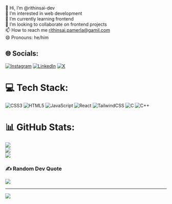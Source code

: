 👋 Hi, I’m @rithinsai-dev<br>👀 I’m interested in web development<br>🌱 I’m currently learning frontend<br>💞️ I’m looking to collaborate on frontend projects<br>📫 How to reach me rithinsai.pamerla@gamil.com<br>😄 Pronouns: he/him


## 🌐 Socials:
[![Instagram](https://img.shields.io/badge/Instagram-%23E4405F.svg?logo=Instagram&logoColor=white)](https://instagram.com/rithin.sai) [![LinkedIn](https://img.shields.io/badge/LinkedIn-%230077B5.svg?logo=linkedin&logoColor=white)](https://linkedin.com/in/rithinsai-dev) [![X](https://img.shields.io/badge/X-black.svg?logo=X&logoColor=white)](https://x.com/itsRithin) 

# 💻 Tech Stack:
![CSS3](https://img.shields.io/badge/css3-%231572B6.svg?style=for-the-badge&logo=css3&logoColor=white) ![HTML5](https://img.shields.io/badge/html5-%23E34F26.svg?style=for-the-badge&logo=html5&logoColor=white) ![JavaScript](https://img.shields.io/badge/javascript-%23323330.svg?style=for-the-badge&logo=javascript&logoColor=%23F7DF1E) ![React](https://img.shields.io/badge/react-%2320232a.svg?style=for-the-badge&logo=react&logoColor=%2361DAFB) ![TailwindCSS](https://img.shields.io/badge/tailwindcss-%2338B2AC.svg?style=for-the-badge&logo=tailwind-css&logoColor=white) ![C](https://img.shields.io/badge/c-%2300599C.svg?style=for-the-badge&logo=c&logoColor=white) ![C++](https://img.shields.io/badge/c++-%2300599C.svg?style=for-the-badge&logo=c%2B%2B&logoColor=white)
# 📊 GitHub Stats:
![](https://github-readme-stats.vercel.app/api?username=rithinsai-dev&theme=radical&hide_border=false&include_all_commits=false&count_private=false)<br/>
![](https://github-readme-streak-stats.herokuapp.com/?user=rithinsai-dev&theme=radical&hide_border=false)<br/>
![](https://github-readme-stats.vercel.app/api/top-langs/?username=rithinsai-dev&theme=radical&hide_border=false&include_all_commits=false&count_private=false&layout=compact)

### ✍️ Random Dev Quote
![](https://quotes-github-readme.vercel.app/api?type=horizontal&theme=radical)

---
[![](https://visitcount.itsvg.in/api?id=rithinsai-dev&icon=0&color=0)](https://visitcount.itsvg.in)

<!-- Proudly created with GPRM ( https://gprm.itsvg.in ) -->

<!---
rithinsai-dev/rithinsai-dev is a ✨ special ✨ repository because its `README.md` (this file) appears on your GitHub profile.
You can click the Preview link to take a look at your changes.
--->
